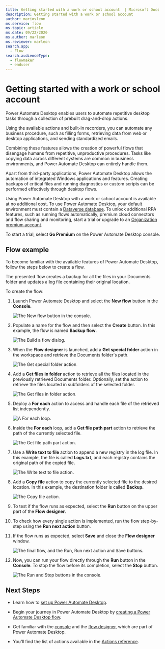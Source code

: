 ```yaml
---
title: Getting started with a work or school account  | Microsoft Docs
description: Getting started with a work or school account
author: mariosleon
ms.service: flow
ms.topic: article
ms.date: 09/22/2020
ms.author: marleon
ms.reviewer: marleon
search.app: 
  - Flow
search.audienceType: 
  - flowmaker
  - enduser
---
```


# Getting started with a work or school account

Power Automate Desktop enables users to automate repetitive desktop tasks through a collection of prebuilt drag-and-drop actions.

Using the available actions and built-in recorders, you can automate any business procedure, such as filling forms, retrieving data from web or desktop applications, and sending standardized emails.

Combining these features allows the creation of powerful flows that disengage humans from repetitive, unproductive procedures. Tasks like copying data across different systems are common in business environments, and Power Automate Desktop can entirely handle them.

Apart from third-party applications, Power Automate Desktop allows the automation of integrated Windows applications and features. Creating backups of critical files and running diagnostics or custom scripts can be performed effectively through desktop flows.

Using Power Automate Desktop with a work or school account is available at no additional cost. To use Power Automate Desktop, your default environment must contain a [Dataverse database](create-database.md). To unlock additional RPA features, such as running flows automatically, premium cloud connectors and flow sharing and monitoring, start a trial or upgrade to an [Organization premium account](getting-started-org.md).

To start a trial, select **Go Premium** on the Power Automate Desktop console.

## Flow example

To become familiar with the available features of Power Automate Desktop, follow the steps below to create a flow.

The presented flow creates a backup for all the files in your Documents folder and updates a log file containing their original location.

To create the flow:

1. Launch Power Automate Desktop and select the **New flow** button in the **Console**.

    ![The New flow button in the console.](media\getting-started-freeorg\getting-started-freeorg-console.png)

1. Populate a name for the flow and then select the **Create** button. In this example, the flow is named **Backup flow**.

    ![The Build a flow dialog.](media\getting-started-freeorg\getting-started-freeorg-new-flow.png)

1. When the **Flow designer** is launched, add a **Get special folder** action in the workspace and retrieve the Documents folder's path.

    ![The Get special folder action.](media\getting-started-freeorg\getting-started-freeorg-get-special-folder.png)

1. Add a **Get files in folder** action to retrieve all the files located in the previously retrieved Documents folder. Optionally, set the action to retrieve the files located in subfolders of the selected folder.

    ![The Get files in folder action.](media\getting-started-freeorg\getting-started-freeorg-get-files.png)

1. Deploy a **For each** action to access and handle each file of the retrieved list independently.

    ![A For each loop.](media\getting-started-freeorg\getting-started-freeorg-for-each.png)

1. Inside the **For each** loop, add a **Get file path part** action to retrieve the path of the currently selected file.

    ![The Get file path part action.](media\getting-started-freeorg\getting-started-freeorg-get-file-path-part.png)

1. Use a **Write text to file** action to append a new registry in the log file. In this example, the file is called **Logs.txt**, and each registry contains the original path of the copied file.

    ![The Write text to file action.](media\getting-started-freeorg\getting-started-freeorg-write-text-file.png)

1. Add a **Copy file** action to copy the currently selected file to the desired location. In this example, the destination folder is called **Backup**.

    ![The Copy file action.](media\getting-started-freeorg\getting-started-freeorg-copy-files.png)

1. To test if the flow runs as expected, select the **Run** button on the upper part of the **Flow designer**.

1. To check how every single action is implemented, run the flow step-by-step using the **Run next action** button.

1. If the flow runs as expected, select **Save** and close the **Flow designer** window.

    ![The final flow, and the Run, Run next action and Save buttons.](media\getting-started-freeorg\getting-started-freeorg-final.png)

1. Now, you can run your flow directly through the **Run** button in the **Console**. To stop the flow before its completion, select the **Stop** button.

    ![The Run and Stop buttons in the console.](media\getting-started-freeorg\getting-started-freeorg-run-flow-console.png)

## Next Steps

- Learn how to [set up Power Automate Desktop](setup.md).

- Begin your journey in Power Automate Desktop by [creating a Power Automate Desktop flow](create-flow.md). 

- Get familiar with the [console](console.md) and the [flow designer](flow-designer.md), which are part of Power Automate Desktop. 

- You'll find the list of actions available in the [Actions reference](actions-reference.md).